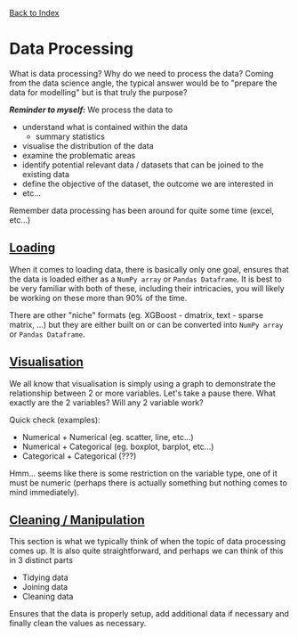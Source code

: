 <a href="../">Back to Index</a>

# Data Processing
What is data processing? Why do we need to process the data? Coming from the data science angle, the typical answer would be to "prepare the data for modelling" but is that truly the purpose?  

***Reminder to myself:*** We process the data to
* understand what is contained within the data
  * summary statistics
* visualise the distribution of the data
* examine the problematic areas
* identify potential relevant data / datasets that can be joined to the existing data
* define the objective of the dataset, the outcome we are interested in
* etc...

Remember data processing has been around for quite some time (excel, etc...) 

## <a href="./loading.md">Loading</a>
When it comes to loading data, there is basically only one goal, ensures that the data is loaded either as a `NumPy array` or `Pandas Dataframe`. It is best to be very familiar with both of these, including their intricacies, you will likely be working on these more than 90% of the time. 

There are other "niche" formats (eg. XGBoost - dmatrix, text - sparse matrix, ...) but they are either built on or can be converted into `NumPy array` or `Pandas Dataframe`.

## <a href="./visualisation.md">Visualisation</a>
We all know that visualisation is simply using a graph to demonstrate the relationship between 2 or more variables. Let's take a pause there. What exactly are the 2 variables? Will any 2 variable work?

Quick check (examples):
* Numerical + Numerical (eg. scatter, line, etc...)
* Numerical + Categorical (eg. boxplot, barplot, etc...)
* Categorical + Categorical (???)

Hmm... seems like there is some restriction on the variable type, one of it must be numeric (perhaps there is actually something but nothing comes to mind immediately).

## <a href="./processing.md">Cleaning / Manipulation</a>
This section is what we typically think of when the topic of data processing comes up. It is also quite straightforward, and perhaps we can think of this in 3 distinct parts
* Tidying data
* Joining data
* Cleaning data

Ensures that the data is properly setup, add additional data if necessary and finally clean the values as necessary.

